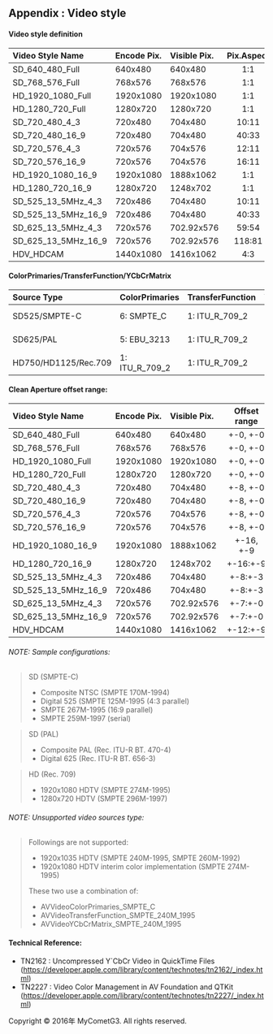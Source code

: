 ## Appendix : Video style

#### Video style definition
|Video Style Name|Encode Pix.|Visible Pix.|Pix.Aspect|Type|
|:-----------|:-----------|:------------|:-:|:-:|
|SD_640_480_Full|640x480|640x480|1:1|SD525|
|SD_768_576_Full|768x576|768x576|1:1|SD625|
|HD_1920_1080_Full|1920x1080|1920x1080|1:1|HD1125|
|HD_1280_720_Full|1280x720|1280x720|1:1|HD750|
|SD_720_480_4_3|720x480|704x480|10:11|SD525|
|SD_720_480_16_9|720x480|704x480|40:33|SD525|
|SD_720_576_4_3|720x576|704x576|12:11|SD625|
|SD_720_576_16_9|720x576|704x576|16:11|SD625|
|HD_1920_1080_16_9|1920x1080|1888x1062|1:1|HD1125|
|HD_1280_720_16_9|1280x720|1248x702|1:1|HD750|
|SD_525_13_5MHz_4_3|720x486|704x480|10:11|SD525|
|SD_525_13_5MHz_16_9|720x486|704x480|40:33|SD525|
|SD_625_13_5MHz_4_3|720x576|702.92x576|59:54|SD625|
|SD_625_13_5MHz_16_9|720x576|702.92x576|118:81|SD625|
|HDV_HDCAM|1440x1080|1416x1062|4:3|HD1125|

#### ColorPrimaries/TransferFunction/YCbCrMatrix
|Source Type|ColorPrimaries|TransferFunction|YCbCrMatrix|
|:---|:-------------|:----------------|:------------|
|SD525/SMPTE-C|6: SMPTE_C|1: ITU_R_709_2|6: ITU_R_601_4|
|SD625/PAL|5: EBU_3213|1: ITU_R_709_2|6: ITU_R_601_4|
|HD750/HD1125/Rec.709|1: ITU_R_709_2|1: ITU_R_709_2|1: ITU_R_709_2|

#### Clean Aperture offset range:
|Video Style Name|Encode Pix.|Visible Pix.|Offset range|
|:-----------|:-----------|:------------|:-:|
|SD_640_480_Full|640x480|640x480|+-0, +-0|
|SD_768_576_Full|768x576|768x576|+-0, +-0|
|HD_1920_1080_Full|1920x1080|1920x1080|+-0, +-0|
|HD_1280_720_Full|1280x720|1280x720|+-0, +-0|
|SD_720_480_4_3|720x480|704x480|+-8, +-0|
|SD_720_480_16_9|720x480|704x480|+-8, +-0|
|SD_720_576_4_3|720x576|704x576|+-8, +-0|
|SD_720_576_16_9|720x576|704x576|+-8, +-0|
|HD_1920_1080_16_9|1920x1080|1888x1062|+-16, +-9|
|HD_1280_720_16_9|1280x720|1248x702|+-16:+-9|
|SD_525_13_5MHz_4_3|720x486|704x480|+-8:+-3|
|SD_525_13_5MHz_16_9|720x486|704x480|+-8:+-3|
|SD_625_13_5MHz_4_3|720x576|702.92x576|+-7:+-0|
|SD_625_13_5MHz_16_9|720x576|702.92x576|+-7:+-0|
|HDV_HDCAM|1440x1080|1416x1062|+-12:+-9|

###### NOTE: Sample configurations:
> SD (SMPTE-C)
>- Composite NTSC (SMPTE 170M-1994)
>- Digital 525 (SMPTE 125M-1995 (4:3 parallel)
>- SMPTE 267M-1995 (16:9 parallel)
>- SMPTE 259M-1997 (serial)

> SD (PAL)
>- Composite PAL (Rec. ITU-R BT. 470-4)
>- Digital 625 (Rec. ITU-R BT. 656-3)

> HD (Rec. 709)
>- 1920x1080 HDTV (SMPTE 274M-1995)
>- 1280x720 HDTV (SMPTE 296M-1997)

###### NOTE: Unsupported video sources type:
> Followings are not supported:
>- 1920x1035 HDTV (SMPTE 240M-1995, SMPTE 260M-1992)
>- 1920x1080 HDTV interim color implementation (SMPTE 274M-1995)
>
>These two use a combination of:
>- AVVideoColorPrimaries_SMPTE_C
>- AVVideoTransferFunction_SMPTE_240M_1995
>- AVVideoYCbCrMatrix_SMPTE_240M_1995

#### Technical Reference:
- TN2162 : Uncompressed Y´CbCr Video in QuickTime Files
(https://developer.apple.com/library/content/technotes/tn2162/_index.html)
- TN2227 : Video Color Management in AV Foundation and QTKit
(https://developer.apple.com/library/content/technotes/tn2227/_index.html)

Copyright © 2016年 MyCometG3. All rights reserved.
